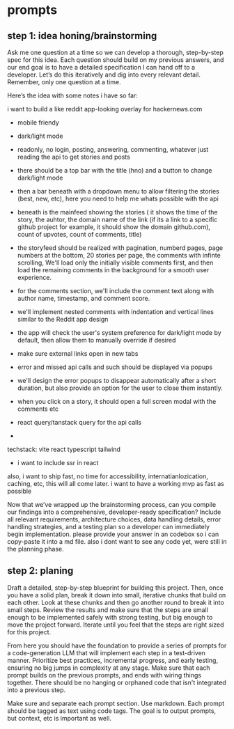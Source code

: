 # prompts

## step 1: idea honing/brainstorming

Ask me one question at a time so we can develop a thorough, step-by-step spec for this idea. Each question should build on my previous answers, and our end goal is to have a detailed specification I can hand off to a developer. Let’s do this iteratively and dig into every relevant detail. Remember, only one question at a time.

Here’s the idea with some notes i have so far:

i want to build a like reddit app-looking overlay for hackernews.com

- mobile friendy
- dark/light mode
- readonly, no login, posting, answering, commenting, whatever just reading the api to get stories and posts

- there should be a top bar with the title (hno) and a button to change dark/light mode
- then a bar beneath with a dropdown menu to allow filtering the stories (best, new, etc), here you need to help me whats possible with the api
- beneath is the mainfeed showing the stories ( it shows the time of the story, the auhtor, the domain name of the link (if its a link to a specific github project for example, it should show the domain github.com), count of upvotes, count of comments, title)
- the storyfeed should be realized with pagination, numberd pages, page numbers at the bottom, 20 stories per page, the comments with infinte scrolling, We'll load only the initially visible comments first, and then load the remaining comments in the background for a smooth user experience.
- for the comments section, we'll include the comment text along with author name, timestamp, and comment score.
- we'll implement nested comments with indentation and vertical lines similar to the Reddit app design
- the app will check the user's system preference for dark/light mode by default, then allow them to manually override if desired
- make sure external links open in new tabs
- error and missed api calls and such should be displayed via popups
- we'll design the error popups to disappear automatically after a short duration, but also provide an option for the user to close them instantly.
- when you click on a story, it should open a full screen modal with the comments etc
- react query/tanstack query for the api calls
-

techstack: vite react typescript tailwind

- i want to include ssr in react

also, i want to ship fast, no time for accessibility, internatianlozication, caching, etc, this will all come later. i want to have a working mvp as fast as possible

Now that we’ve wrapped up the brainstorming process, can you compile our findings into a comprehensive, developer-ready specification? Include all relevant requirements, architecture choices, data handling details, error handling strategies, and a testing plan so a developer can immediately begin implementation. please provide your answer in an codebox so i can copy-paste it into a md file. also i dont want to see any code yet, were still in the planning phase.

## step 2: planing

Draft a detailed, step-by-step blueprint for building this project. Then, once you have a solid plan, break it down into small, iterative chunks that build on each other. Look at these chunks and then go another round to break it into small steps. Review the results and make sure that the steps are small enough to be implemented safely with strong testing, but big enough to move the project forward. Iterate until you feel that the steps are right sized for this project.

From here you should have the foundation to provide a series of prompts for a code-generation LLM that will implement each step in a test-driven manner. Prioritize best practices, incremental progress, and early testing, ensuring no big jumps in complexity at any stage. Make sure that each prompt builds on the previous prompts, and ends with wiring things together. There should be no hanging or orphaned code that isn't integrated into a previous step.

Make sure and separate each prompt section. Use markdown. Each prompt should be tagged as text using code tags. The goal is to output prompts, but context, etc is important as well.
